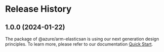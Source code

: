 # Release History
    
## 1.0.0 (2024-01-22)

The package of @azure/arm-elasticsan is using our next generation design principles. To learn more, please refer to our documentation [Quick Start](https://aka.ms/js-track2-quickstart).
